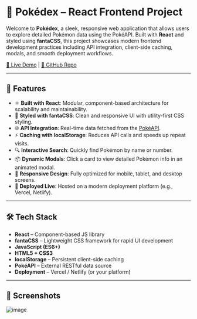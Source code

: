 # 🧿 Pokédex – React Frontend Project

Welcome to **Pokédex**, a sleek, responsive web application that allows users to explore detailed Pokémon data using the PokéAPI. Built with **React** and styled using **fantaCSS**, this project showcases modern frontend development practices including API integration, client-side caching, modals, and smooth deployment workflows.

[🔗 Live Demo](https://my-cool-pokedex.netlify.app/) | [📂 GitHub Repo](https://github.com/akshithg05/pokedex)

---

## 🚀 Features

- ⚛️ **Built with React**: Modular, component-based architecture for scalability and maintainability.
- 🎨 **Styled with fantaCSS**: Clean and responsive UI with utility-first CSS styling.
- 🌐 **API Integration**: Real-time data fetched from the [PokéAPI](https://pokeapi.co/).
- ⚡ **Caching with localStorage**: Reduces API calls and speeds up repeat visits.
- 🔍 **Interactive Search**: Quickly find Pokémon by name or number.
- 📦 **Dynamic Modals**: Click a card to view detailed Pokémon info in an animated modal.
- 📱 **Responsive Design**: Fully optimized for mobile, tablet, and desktop screens.
- 🚀 **Deployed Live**: Hosted on a modern deployment platform (e.g., Vercel, Netlify).

---

## 🛠️ Tech Stack

- **React** – Component-based JS library
- **fantaCSS** – Lightweight CSS framework for rapid UI development
- **JavaScript (ES6+)**
- **HTML5 + CSS3**
- **localStorage** – Persistent client-side caching
- **PokéAPI** – External RESTful data source
- **Deployment** – Vercel / Netlify (or your platform)

---

## 📸 Screenshots
![image](https://github.com/user-attachments/assets/f509b50a-798e-43bd-93f2-dfffdedaf290)
